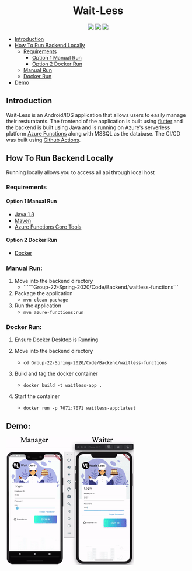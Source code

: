 # <div align="center"><b>Wait-Less</b></div>
<p align="center">
  <img src="https://github.com/bggolden11/Group-22-Spring-2020/workflows/Docker%20CI/badge.svg" />
  <img src="https://github.com/cs-440-at-uic/Group-22-Spring-2020/workflows/azure%20deploy%20CI/badge.svg" />
  <img src="https://github.com/cs-440-at-uic/Group-22-Spring-2020/workflows/SQL%20build/badge.svg" />
</p>                   
        

  - [Introduction](#introduction)
  - [How To Run Backend Locally](#how-to-run-backend-locally)
    - [Requirements](#requirements)
      - [Option 1 Manual Run](#option-1-manual-run)
      - [Option 2 Docker Run](#option-2-docker-run)
    - [Manual Run](#manual-run)
    - [Docker Run](#docker-run)
  - [Demo](#demo)


## Introduction
Wait-Less is an Android/IOS application that allows users to easily manage their resturatants. The frontend of the application is built using [flutter](https://flutter.dev/) and the backend is built using Java and is running on Azure's serverless platform [Azure Functions](https://azure.microsoft.com/en-us/services/functions/) along with MSSQL as the database. The CI/CD was built using [Github Actions](https://github.com/features/actions).

## How To Run Backend Locally
Running locally allows you to access all api through local host

### Requirements
#### Option 1 Manual Run

* [Java 1.8](https://www.oracle.com/java/technologies/javase-downloads.html)
* [Maven](https://maven.apache.org/download.cgi)
* [Azure Functions Core Tools](https://docs.microsoft.com/en-us/azure/azure-functions/functions-run-local?tabs=linux%2Ccsharp%2Cbash#v2)

#### Option 2 Docker Run
* [Docker](https://www.docker.com/products/docker-desktop)

### Manual Run:
  1. Move into the backend directory
      * ``````Group-22-Spring-2020/Code/Backend/waitless-functions```
  2. Package the application 
      * ```mvn clean package```
  3. Run the application 
      * ```mvn azure-functions:run```

### Docker Run:
  1. Ensure Docker Desktop is Running
  2. Move into the backend directory
      * ```cd Group-22-Spring-2020/Code/Backend/waitless-functions```
  3. Build and tag the docker container 
      * ```docker build -t waitless-app .```
  4. Start the container 
      
      * ```docker run -p 7071:7071 waitless-app:latest ```

## Demo: 
<img src="demo.gif" width="350" height="350"/>

